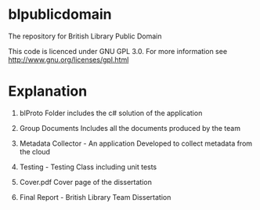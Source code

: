 blpublicdomain
==============

The repository for British Library Public Domain

This code is licenced under GNU GPL 3.0. For more information see http://www.gnu.org/licenses/gpl.html

Explanation
=============
1) blProto Folder includes the c# solution of the application

2) Group Documents Includes all the documents produced by the team

3) Metadata Collector - An application Developed to collect metadata from the cloud

4) Testing - Testing Class including unit tests

5) Cover.pdf Cover page of the dissertation

6) Final Report - British Library Team Dissertation
